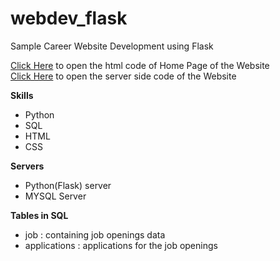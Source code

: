 # webdev_flask
Sample Career Website Development using Flask

[Click Here](/templates/home.html) to open the html code of Home Page of the Website<br>
[Click Here](/app.py) to open the server side code of the Website

<strong>Skills</strong>
<ul>
	<li>Python</li>
	<li>SQL</li>
	<li>HTML</li>
	<li>CSS</li>
</ul>

<strong>Servers</strong>
<ul>
	<li>Python(Flask) server</li>
	<li>MYSQL Server</li>
</ul>

<strong>Tables in SQL</strong>
<ul>
	<li>job : containing job openings data</li>
	<li>applications : applications for the job openings</li>
</ul>
